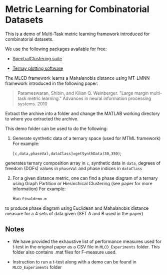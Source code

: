 Metric Learning for Combinatorial Datasets
===========================================

This is a demo of Multi-Task metric learning framework introduced for combinatorial datasets.

We use the following packages available for free:

* [SpectralClustering suite](http://vision.ucsd.edu/~sagarwal/spectral-0.2.tgz)

* [Ternay plotting software](https://www.mathworks.com/matlabcentral/fileexchange/7210-ternary-plots)

The MLCD framework learns a Mahalanobis distance using MT-LMNN framework 
introduced in the following paper:

>Parameswaran, Shibin, and Kilian Q. Weinberger. 
>"Large margin multi-task metric learning."
>Advances in neural information processing systems. 2010

Extract the archive into a folder and change the MATLAB working directory 
to where you extracted the archive.

This demo folder can be used to do the following:

1. Generate synthetic data of a ternary space (used for MTML framework)
   For example: 

	`[c,data,phaseVal,dataClass]=getSynthData(30,350)`;

generates ternary composition array in `c`, synthetic data in `data`, degrees of freedom (DOFs) values in `phaseVal` and phase indices in `dataClass`

2. For a given distance metric, one can find a phase diagram of a ternary using Graph Partition or Hierarchical Clustering (see paper for more information) 
   For example: 

	Run `finaldemo.m` 

to produce phase diagram using Euclidean and Mahalanobis distance measure for a 4 sets of data given (SET A and B used in the paper)

Notes
------
* We have provided the exhaustive list of performance measures used for t-test in the original paper as a CSV file in  `MLCD_Experiments` folder. This folder also contains .mat files for F-measure used. 

* Instruction to run a t-test along with a demo can be found in `MLCD_Experiments` folder

